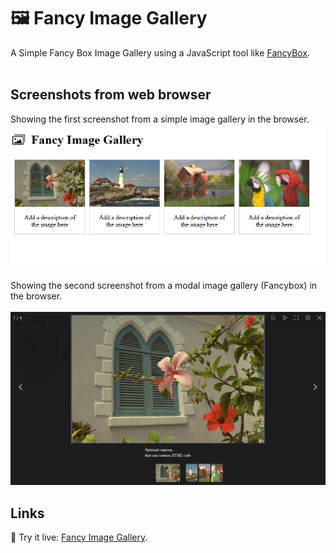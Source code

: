 # 🖼️ Fancy Image Gallery
A Simple Fancy Box Image Gallery using a JavaScript tool like [FancyBox](https://github.com/fancyapps/ui).<br/>
<br/>
## Screenshots from web browser
Showing the first screenshot from a simple image gallery in the browser.<br/>
![Screenshot of a Image Gallery.](/assets/images/image-gallery1.jpg)

Showing the second screenshot from a modal image gallery (Fancybox) in the browser.<br/>
<br/>
![Screenshot of a Image Gallery.](/assets/images/image-gallery2.jpg)

## Links
🔗 Try it live: [Fancy Image Gallery](https://aero3ddev.github.io/fancy-image-gallery/).
